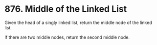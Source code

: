 # 876. Middle of the Linked List

Given the head of a singly linked list, return the middle node of the linked list.

If there are two middle nodes, return the second middle node.


